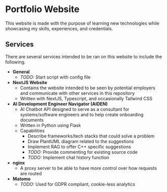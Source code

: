 # Portfolio Website
This website is made with the purpose of learning new technologies while showcasing my skills, experiences, and credentials.
## Services
There are several services intended to be ran on this website to include the following.
- **General**
  - *TODO:* Start script with config file
- **NextJS Website**
  - Contains the website intended to be seen by potential employers and communicate with other services in this repository
  - Written with NextJS, Typescript, and occasionally Tailwind CSS
- **AI Development Engineer Navigator (AIDEN)**
    - AI Chatbot API designed to serve as a consultant for systems/software engineers and to help create onboarding documents
    - Written in Python using Flask
    - Capabilities
      - Describe frameworks/tech stacks that could solve a problem
      - Draw PlantUML diagram related to the suggestions
      - Implement RAG to offer C++ specific suggestions
      - *TODO:* Provide commenting for existing source code
      - *TODO:* Implement chat history function
- **nginx**
  - A proxy server to be able to have more control over how requests are routed
- **Matomo**
  - *TODO:* Used for GDPR compliant, cookie-less analytics